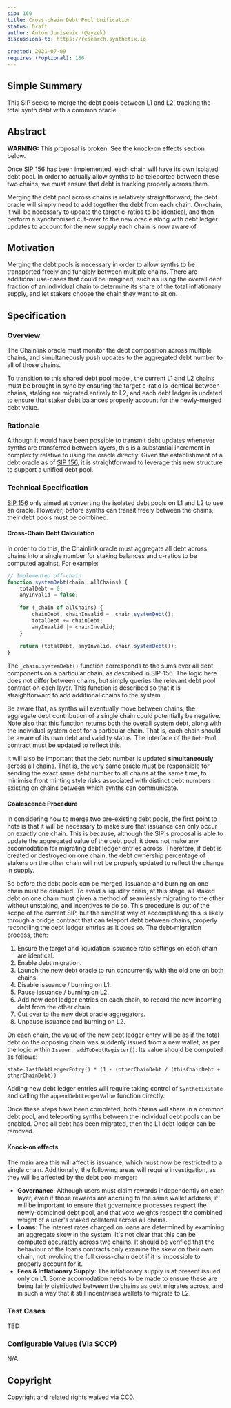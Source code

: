 ```yaml
---
sip: 160
title: Cross-chain Debt Pool Unification
status: Draft
author: Anton Jurisevic (@zyzek)
discussions-to: https://research.synthetix.io

created: 2021-07-09
requires (*optional): 156
---
```


## Simple Summary
<!--"If you can't explain it simply, you don't understand it well enough." Simply describe the outcome the proposed changes intends to achieve. This should be non-technical and accessible to a casual community member.-->

This SIP seeks to merge the debt pools between L1 and L2, tracking the total synth debt with a common oracle.

## Abstract

**WARNING:** This proposal is broken. See the knock-on effects section below.

Once [SIP 156](https://sips.synthetix.io/sips/sip-156) has been implemented, each chain will have its own
isolated debt pool. In order to actually allow synths to be teleported between these two chains,
we must ensure that debt is tracking properly across them.

Merging the debt pool across chains is relatively straightforward; the debt oracle
will simply need to add together the debt from each chain. On-chain, it will be necessary
to update the target c-ratios to be identical, and then perform a synchronised cut-over to the new
oracle along with debt ledger updates to account for the new supply each chain is now aware of.

## Motivation
<!--This is the problem statement. This is the *why* of the SIP. It should clearly explain *why* the current state of the protocol is inadequate.  It is critical that you explain *why* the change is needed, if the SIP proposes changing how something is calculated, you must address *why* the current calculation is innaccurate or wrong. This is not the place to describe how the SIP will address the issue!-->

Merging the debt pools is necessary in order to allow synths to be transported freely and fungibly between
multiple chains.
There are additional use-cases that could be imagined, such as using the overall debt fraction
of an individual chain to determine its share of the total inflationary supply, and let stakers choose
the chain they want to sit on.

## Specification
<!--The specification should describe the syntax and semantics of any new feature, there are five sections
1. Overview
2. Rationale
3. Technical Specification
4. Test Cases
5. Configurable Values
-->

### Overview

The Chainlink oracle must monitor the debt composition across multiple chains, and simultaneously push updates to
the aggregated debt number to all of those chains.

To transition to this shared debt pool model, the current L1 and L2 chains must be brought in sync by ensuring
the target c-ratio is identical between chains, staking are migrated entirely to L2,
and each debt ledger is updated to ensure that staker debt balances properly account for the newly-merged debt value.

### Rationale

Although it would have been possible to transmit debt updates whenever synths are transferred between
layers, this is a substantial increment in complexity relative to using the oracle directly.
Given the establishment of a debt oracle as of [SIP 156](https://sips.synthetix.io/sips/sip-156),
it is straightforward to leverage this new structure to support a unified debt pool.

### Technical Specification
<!--The technical specification should outline the public API of the changes proposed. That is, changes to any of the interfaces Synthetix currently exposes or the creations of new ones.-->

[SIP 156](https://sips.synthetix.io/sips/sip-156) only aimed at converting the isolated
debt pools on L1 and L2 to use an oracle. However, before synths can transit freely between the chains,
their debt pools must be combined.

#### Cross-Chain Debt Calculation 

In order to do this, the Chainlink oracle must aggregate all debt across chains into a single number
for staking balances and c-ratios to be computed against. For example:

```javascript
// Implemented off-chain
function systemDebt(chain, allChains) {
    totalDebt = 0;
    anyInvalid = false;
    
    for (_chain of allChains) {
        chainDebt, chainInvalid = _chain.systemDebt();
        totalDebt += chainDebt;
        anyInvalid |= chainInvalid;
    }
    
    return (totalDebt, anyInvalid, chain.systemDebt());
}
```

The `_chain.systemDebt()` function corresponds to the sums over all debt components
on a particular chain, as described in SIP-156. The logic here does not differ between chains,
but simply queries the relevant debt pool contract on each layer. This function is described
so that it is straightforward to add additional chains to the system.

Be aware that, as synths will eventually move between chains,
the aggregate debt contribution of a single chain could potentially be negative.
Note also that this function returns both the overall system debt, along with
the individual system debt for a particular chain. That is, each chain should be
aware of its own debt and validity status. The interface of the `DebtPool` contract must be updated
to reflect this.

It will also be important that the debt number is updated **simultaneously** across all chains.
That is, the very same oracle must be responsible for sending the exact same debt number to all chains
at the same time, to minimise front minting style risks associated with distinct debt numbers existing
on chains between which synths can communicate.

#### Coalescence Procedure

In considering how to merge two pre-existing debt pools, the first point to note is that
it will be necessary to make sure that issuance can only occur on exactly one chain.
This is because, although the SIP's proposal is able to update the aggregated value of the debt pool,
it does not make any accomodation for migrating debt ledger entries across. Therefore, if debt is
created or destroyed on one chain, the debt ownership percentage of stakers on the other chain will
not be properly updated to reflect the change in supply.

So before the debt pools can be merged, issuance and burning on one chain must be disabled.
To avoid a liquidity crisis, at this stage, all staked debt on one chain must given a method of
seamlessly migrating to the other without unstaking, and incentives to do so.
This procedure is out of the scope of the current SIP, but the simplest way of accomplishing this
is likely through a bridge contract that can teleport debt between chains, properly reconciling the
debt ledger entries as it does so. The debt-migration process, then:

1. Ensure the target and liquidation issuance ratio settings on each chain are identical.
2. Enable debt migration.
3. Launch the new debt oracle to run concurrently with the old one on both chains.
4. Disable issuance / burning on L1.
5. Pause issuance / burning on L2.
6. Add new debt ledger entries on each chain, to record the new incoming debt from the other chain.
7. Cut over to the new debt oracle aggregators.
8. Unpause issuance and burning on L2.

On each chain, the value of the new debt ledger entry will be as if the total debt on the opposing chain
was suddenly issued from a new wallet, as per the logic within `Issuer._addToDebtRegister()`.
Its value should be computed as follows:

`state.lastDebtLedgerEntry() * (1 - (otherChainDebt / (thisChainDebt + otherChainDebt))`

Adding new debt ledger entries will require taking control of `SynthetixState` and calling the
`appendDebtLedgerValue` function directly.

Once these steps have been completed, both chains will share in a common debt pool, and teleporting
synths between the individual debt pools can be enabled. Once all debt has been migrated, then the L1 debt
ledger can be removed.

#### Knock-on effects

The main area this will affect is issuance, which must now be restricted to a single chain.
Additionally, the following areas will require investigation, as they will be affected by the debt pool merger:

* **Governance**: Although users must claim rewards independently on each layer, even if those rewards are accruing to the same 
  wallet address, it will be important to ensure that governance processes respect the newly-combined debt pool, and that 
  vote weights respect the combined weight of a user's staked collateral across all chains.
* **Loans**: The interest rates charged on loans are determined by examining an aggregate skew in the system. It's not 
  clear that this can be computed accurately across two chains. It should be verified that the behaviour of the loans
  contracts only examine the skew on their own chain, not involving the full cross-chain debt
  if it is impossible to properly account for it.
* **Fees & Inflationary Supply**: The inflationary supply is at present issued only on L1. Some accomodation needs to be
  made to ensure these are being fairly distributed between the chains as debt migrates across, and in such
  a way that it still incentivises wallets to migrate to L2.

### Test Cases
<!--Test cases for an implementation are mandatory for SIPs but can be included with the implementation..-->

TBD

### Configurable Values (Via SCCP)
<!--Please list all values configurable via SCCP under this implementation.-->

N/A

## Copyright
Copyright and related rights waived via [CC0](https://creativecommons.org/publicdomain/zero/1.0/).
